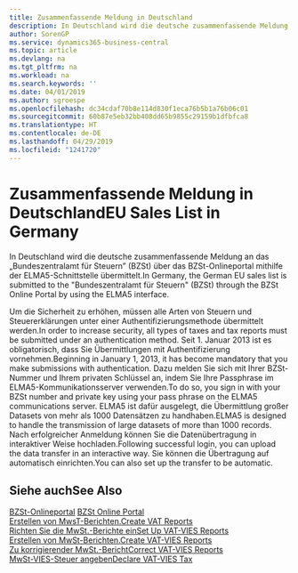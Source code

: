 ```yaml
---
title: Zusammenfassende Meldung in Deutschland
description: In Deutschland wird die deutsche zusammenfassende Meldung an das „Bundeszentralamt für Steuern” (BZSt) über das BZSt-Onlineportal mithilfe der ELMA5-Schnittstelle übermittelt.
author: SorenGP
ms.service: dynamics365-business-central
ms.topic: article
ms.devlang: na
ms.tgt_pltfrm: na
ms.workload: na
ms.search.keywords: ''
ms.date: 04/01/2019
ms.author: sgroespe
ms.openlocfilehash: dc34cdaf70b8e114d830f1eca76b5b1a76b06c01
ms.sourcegitcommit: 60b87e5eb32bb408dd65b9855c29159b1dfbfca8
ms.translationtype: HT
ms.contentlocale: de-DE
ms.lasthandoff: 04/29/2019
ms.locfileid: "1241720"
---
```

# <a name="eu-sales-list-in-germany"></a><span data-ttu-id="a01f8-103">Zusammenfassende Meldung in Deutschland</span><span class="sxs-lookup"><span data-stu-id="a01f8-103">EU Sales List in Germany</span></span>
<span data-ttu-id="a01f8-104">In Deutschland wird die deutsche zusammenfassende Meldung an das „Bundeszentralamt für Steuern” (BZSt) über das BZSt-Onlineportal mithilfe der ELMA5-Schnittstelle übermittelt.</span><span class="sxs-lookup"><span data-stu-id="a01f8-104">In Germany, the German EU sales list is submitted to the "Bundeszentralamt für Steuern" (BZSt) through the BZSt Online Portal by using the ELMA5 interface.</span></span>  

<span data-ttu-id="a01f8-105">Um die Sicherheit zu erhöhen, müssen alle Arten von Steuern und Steuererklärungen unter einer Authentifizierungsmethode übermittelt werden.</span><span class="sxs-lookup"><span data-stu-id="a01f8-105">In order to increase security, all types of taxes and tax reports must be submitted under an authentication method.</span></span> <span data-ttu-id="a01f8-106">Seit 1. Januar 2013 ist es obligatorisch, dass Sie Übermittlungen mit Authentifizierung vornehmen.</span><span class="sxs-lookup"><span data-stu-id="a01f8-106">Beginning in January 1, 2013, it has become mandatory that you make submissions with authentication.</span></span> <span data-ttu-id="a01f8-107">Dazu melden Sie sich mit Ihrer BZSt-Nummer und Ihrem privaten Schlüssel an, indem Sie Ihre Passphrase im ELMA5-Kommunikationsserver verwenden.</span><span class="sxs-lookup"><span data-stu-id="a01f8-107">To do so, you sign in with your BZSt number and private key using your pass phrase on the ELMA5 communications server.</span></span> <span data-ttu-id="a01f8-108">ELMA5 ist dafür ausgelegt, die Übermittlung großer Datasets von mehr als 1000 Datensätzen zu handhaben.</span><span class="sxs-lookup"><span data-stu-id="a01f8-108">ELMA5 is designed to handle the transmission of large datasets of more than 1000 records.</span></span> <span data-ttu-id="a01f8-109">Nach erfolgreicher Anmeldung können Sie die Datenübertragung in interaktiver Weise hochladen.</span><span class="sxs-lookup"><span data-stu-id="a01f8-109">Following successful login, you can upload the data transfer in an interactive way.</span></span> <span data-ttu-id="a01f8-110">Sie können die Übertragung auf automatisch einrichten.</span><span class="sxs-lookup"><span data-stu-id="a01f8-110">You can also set up the transfer to be automatic.</span></span>  

## <a name="see-also"></a><span data-ttu-id="a01f8-111">Siehe auch</span><span class="sxs-lookup"><span data-stu-id="a01f8-111">See Also</span></span>  
<span data-ttu-id="a01f8-112">[BZSt-Onlineportal](https://www.bzst.de) </span><span class="sxs-lookup"><span data-stu-id="a01f8-112">[BZSt Online Portal](https://www.bzst.de) </span></span>  
[<span data-ttu-id="a01f8-113">Erstellen von MwsT-Berichten.</span><span class="sxs-lookup"><span data-stu-id="a01f8-113">Create VAT Reports</span></span>](how-to-create-vat-reports.md)  
[<span data-ttu-id="a01f8-114">Richten Sie die MwSt.-Berichte ein</span><span class="sxs-lookup"><span data-stu-id="a01f8-114">Set Up VAT-VIES Reports</span></span>](how-to-set-up-vat-reports.md)  
[<span data-ttu-id="a01f8-115">Erstellen von MwSt-Berichten.</span><span class="sxs-lookup"><span data-stu-id="a01f8-115">Create VAT-VIES Reports</span></span>](how-to-create-vat-reports.md)  
[<span data-ttu-id="a01f8-116">Zu korrigierender MwSt.-Bericht</span><span class="sxs-lookup"><span data-stu-id="a01f8-116">Correct VAT-VIES Reports</span></span>](how-to-correct-vat-reports.md)  
[<span data-ttu-id="a01f8-117">MwSt-VIES-Steuer angeben</span><span class="sxs-lookup"><span data-stu-id="a01f8-117">Declare VAT-VIES Tax</span></span>](how-to-declare-vat-vies-tax.md)  
